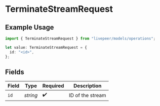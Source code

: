 # TerminateStreamRequest

## Example Usage

```typescript
import { TerminateStreamRequest } from "livepeer/models/operations";

let value: TerminateStreamRequest = {
  id: "<id>",
};
```

## Fields

| Field              | Type               | Required           | Description        |
| ------------------ | ------------------ | ------------------ | ------------------ |
| `id`               | *string*           | :heavy_check_mark: | ID of the stream   |